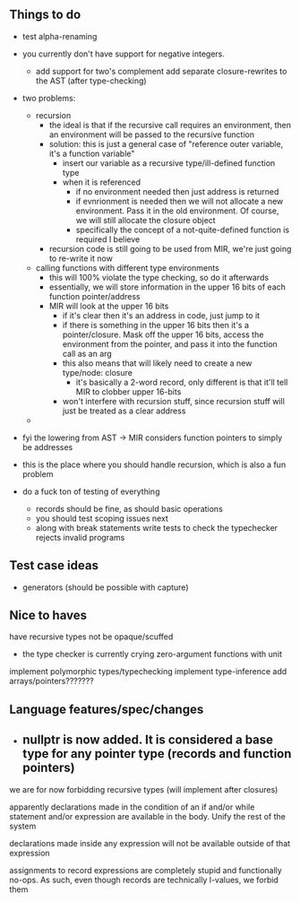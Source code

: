 
## Things to do

- test alpha-renaming
- you currently don't have support for negative integers.
    - add support for two's complement
add separate closure-rewrites to the AST (after type-checking)
- two problems:
    - recursion
        - the ideal is that if the recursive call requires an environment,
            then an environment will be passed to the recursive function
        - solution: this is just a general case of "reference outer variable,
            it's a function variable"
            - insert our variable as a recursive type/ill-defined function type
            - when it is referenced
                - if no environment needed then just address is returned
                - if evnrionment is needed then we will not allocate a new
                    environment. Pass it in the old environment. Of course,
                    we will still allocate the closure object
                - specifically the concept of a not-quite-defined function
                    is required I believe
        - recursion code is still going to be used from MIR, we're just going
            to re-write it now
    - calling functions with different type environments
        - this will 100% violate the type checking, so do it afterwards
        - essentially, we will store information in the upper 16 bits of 
            each function pointer/address
        - MIR will look at the upper 16 bits
            - if it's clear then it's an address in code, just jump to it
            - if there is something in the upper 16 bits then it's a pointer/closure.
                Mask off the upper 16 bits, access the environment from the pointer,
                and pass it into the function call as an arg
            - this also means that will likely need to create a new type/node:
                closure
                - it's basically a 2-word record, only different is that
                    it'll tell MIR to clobber upper 16-bits
            - won't interfere with recursion stuff, since recursion stuff
                will just be treated as a clear address
    - 
- fyi the lowering from AST -> MIR considers function pointers to simply be addresses
- this is the place where you should handle recursion, which is also a fun problem

- do a fuck ton of testing of everything
    - records should be fine, as should basic operations
    - you should test scoping issues next
    - along with break statements
write tests to check the typechecker rejects invalid programs

## Test case ideas
- generators (should be possible with capture)

## Nice to haves 
have recursive types not be opaque/scuffed
- the type checker is currently crying
zero-argument functions with unit

implement polymorphic types/typechecking
implement type-inference
add arrays/pointers???????

## Language features/spec/changes

- nullptr is now added. It is considered a base type for any
    pointer type (records and function pointers)
    - 
we are for now forbidding recursive types (will implement after closures)

apparently declarations made in the condition of an if and/or while
statement and/or expression are available in the body. Unify the rest of the system

declarations made inside any expression will not be available outside
of that expression

assignments to record expressions are completely stupid and functionally no-ops.
As such, even though records are technically l-values, we forbid them

